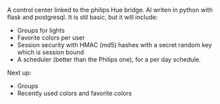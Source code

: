 A control center linked to the philips Hue bridge. 
Al writen in python with flask and postgresql.
It is stil basic, but it will include:
  - Groups for lights
  - Favorite colors per user
  - Session security with HMAC (md5) hashes with a secret random key which is session bound
  - A scheduler (better than the Philips one), for a per day schedule.

Next up:
  - Groups
  - Recently used colors and favorite colors